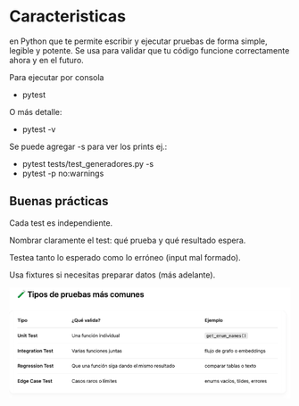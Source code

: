 # Caracteristicas

en Python que te permite escribir y ejecutar pruebas de forma simple, legible y potente. Se usa para validar que tu código funcione correctamente ahora y en el futuro.

Para ejecutar por consola

- pytest
  
O más detalle:

- pytest -v

Se puede agregar  -s para ver los prints ej.:

- pytest tests/test_generadores.py -s
- pytest -p no:warnings

  
## Buenas prácticas

Cada test es independiente.

Nombrar claramente el test: qué prueba y qué resultado espera.

Testea tanto lo esperado como lo erróneo (input mal formado).

Usa fixtures si necesitas preparar datos (más adelante).

![Test Image](./test_img.png)
